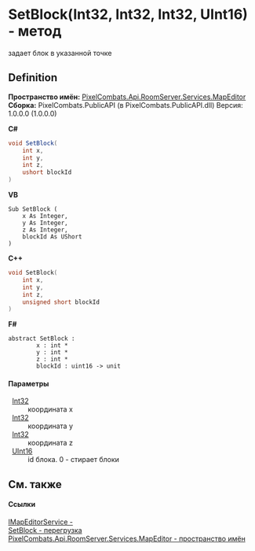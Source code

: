 # SetBlock(Int32, Int32, Int32, UInt16) - метод


задает блок в указанной точке



## Definition
**Пространство имён:** <a href="552acd57-3300-cd64-0b3b-a5f5249b9f38">PixelCombats.Api.RoomServer.Services.MapEditor</a>  
**Сборка:** PixelCombats.PublicAPI (в PixelCombats.PublicAPI.dll) Версия: 1.0.0.0 (1.0.0.0)

**C#**
``` C#
void SetBlock(
	int x,
	int y,
	int z,
	ushort blockId
)
```
**VB**
``` VB
Sub SetBlock ( 
	x As Integer,
	y As Integer,
	z As Integer,
	blockId As UShort
)
```
**C++**
``` C++
void SetBlock(
	int x, 
	int y, 
	int z, 
	unsigned short blockId
)
```
**F#**
``` F#
abstract SetBlock : 
        x : int * 
        y : int * 
        z : int * 
        blockId : uint16 -> unit 
```



#### Параметры
<dl><dt>  <a href="https://learn.microsoft.com/dotnet/api/system.int32" target="_blank" rel="noopener noreferrer">Int32</a></dt><dd>координата x</dd><dt>  <a href="https://learn.microsoft.com/dotnet/api/system.int32" target="_blank" rel="noopener noreferrer">Int32</a></dt><dd>координата y</dd><dt>  <a href="https://learn.microsoft.com/dotnet/api/system.int32" target="_blank" rel="noopener noreferrer">Int32</a></dt><dd>координата z</dd><dt>  <a href="https://learn.microsoft.com/dotnet/api/system.uint16" target="_blank" rel="noopener noreferrer">UInt16</a></dt><dd>id блока. 0 - стирает блоки</dd></dl>

## См. также


#### Ссылки
<a href="e4e2bf53-dee9-b0bf-92ce-2011b51fbbcf">IMapEditorService - </a>  
<a href="6e8d50eb-421d-72f1-dbf9-0ff2ceb47839">SetBlock - перегрузка</a>  
<a href="552acd57-3300-cd64-0b3b-a5f5249b9f38">PixelCombats.Api.RoomServer.Services.MapEditor - пространство имён</a>  
